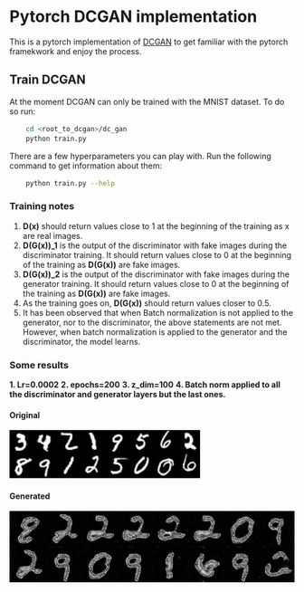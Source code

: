 # Pytorch DCGAN implementation

This is a pytorch implementation of [DCGAN](https://arxiv.org/abs/1511.06434) to get familiar with the pytorch framekwork and enjoy the process.

## Train DCGAN
At the moment DCGAN can only be trained with the MNIST dataset. To do so run:

```bash
    cd <root_to_dcgan>/dc_gan
    python train.py
```

There are a few hyperparameters you can play with. Run the following command to get information about them:

```bash
    python train.py --help
```

### Training notes

1. **D(x)** should return values close to 1 at the beginning of the training as x are real images.
2. **D(G(x))_1** is the output of the discriminator with fake images during the discriminator training. It should return values close to 0 at the beginning of the training as **D(G(x))** are fake images.
3. **D(G(x))_2** is the output of the discriminator with fake images during the generator training. It should return values close to 0 at the beginning of the training as **D(G(x))** are fake images.
4. As the training goes on, **D(G(x))** should return values closer to 0.5.
5. It has been observed that when Batch normalization is not applied to the generator, nor to the discriminator, the above statements are not met. However, when batch normalization is applied to the generator and the discriminator, the model learns.

### Some results

**1. Lr=0.0002**
**2. epochs=200**
**3. z_dim=100**
**4. Batch norm applied to all the discriminator and generator layers but the last ones.**


#### Original
![Original](/images/original.jpeg)

#### Generated
![Generated](/images/generated.png)
